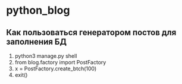 # python_blog

## Как пользоваться генератором постов для заполнения БД
1. python3 manage.py shell
2. from blog.factory import PostFactory
3. x = PostFactory.create_btch(100)
4. exit()
